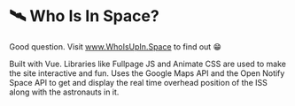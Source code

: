 # 🛰️ Who Is In Space?

Good question. Visit www.WhoIsUpIn.Space to find out 😁

Built with Vue. Libraries like Fullpage JS and Animate CSS are used to make the site interactive and fun. Uses the Google Maps API and the Open Notify Space API to get and display the real time overhead position of the ISS along with the astronauts in it.

